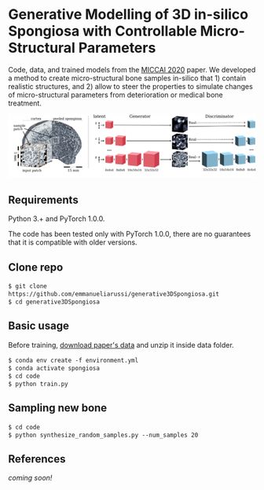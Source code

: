 # Generative Modelling of 3D in-silico Spongiosa with Controllable Micro-Structural Parameters
Code, data, and trained models from the [MICCAI 2020](https://miccai2020.org/en/default.asp) paper. We developed a method to create micro-structural bone samples in-silico that 1) contain realistic structures, and 2) allow to steer the properties to simulate changes of micro-structural parameters from deterioration or medical bone treatment.

![teaser](../img/overview.png)

## Requirements
Python 3.+ and PyTorch 1.0.0.

The code has been tested only with PyTorch 1.0.0, there are no guarantees that it is compatible with older versions. 

## Clone repo
```
$ git clone https://github.com/emmanueliarussi/generative3DSpongiosa.git
$ cd generative3DSpongiosa
```
## Basic usage
Before training, [download paper's data](https://github.com/emmanueliarussi/generative3DSpongiosa/blob/master/data/patches_32x32x32.zip) and unzip it inside data folder.

```
$ conda env create -f environment.yml
$ conda activate spongiosa
$ cd code
$ python train.py
```
## Sampling new bone

```
$ cd code
$ python synthesize_random_samples.py --num_samples 20
```

## References
*coming soon!*

